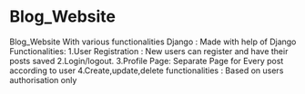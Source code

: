 # Blog_Website
Blog_Website With various functionalities
Django : Made with help of Django
Functionalities: 
1.User Registration : New users can register and have their posts saved
2.Login/logout. 
3.Profile Page: Separate Page for Every post according to user
4.Create,update,delete functionalities : Based on users authorisation only
